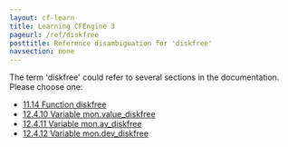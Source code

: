 ```yaml
---
layout: cf-learn
title: Learning CFEngine 3
pageurl: /ref/diskfree
posttitle: Reference disambiguation for 'diskfree'
navsection: none
---
```


The term 'diskfree' could refer to several sections in the documentation. Please choose one:

- [11\.14 Function diskfree](https://cfengine.com/manuals/cf3-reference.html#Function-diskfree)
- [12\.4\.10 Variable mon\.value\_diskfree](https://cfengine.com/manuals/cf3-reference.html#Variable-mon.value_diskfree)
- [12\.4\.11 Variable mon\.av\_diskfree](https://cfengine.com/manuals/cf3-reference.html#Variable-mon.av_diskfree)
- [12\.4\.12 Variable mon\.dev\_diskfree](https://cfengine.com/manuals/cf3-reference.html#Variable-mon.dev_diskfree)
